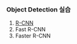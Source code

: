 ### Object Detection 실습
1. [R-CNN]       
2. Fast R-CNN
3. Faster R-CNN



[R-CNN]:https://github.com/chihunn/object_detection/tree/main/R-CNN
